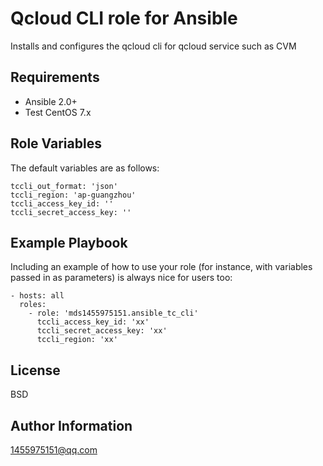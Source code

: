 Qcloud CLI role for Ansible
=========

Installs and configures the qcloud cli for qcloud service such as CVM

Requirements
------------
- Ansible 2.0+
- Test CentOS 7.x

Role Variables
--------------
The default variables are as follows:
```
tccli_out_format: 'json'
tccli_region: 'ap-guangzhou'
tccli_access_key_id: ''
tccli_secret_access_key: ''
```

Example Playbook
----------------

Including an example of how to use your role (for instance, with variables passed in as parameters) is always nice for users too:
```
- hosts: all
  roles:
    - role: 'mds1455975151.ansible_tc_cli'
      tccli_access_key_id: 'xx'
      tccli_secret_access_key: 'xx'
      tccli_region: 'xx'
```
License
-------

BSD

Author Information
------------------

1455975151@qq.com
